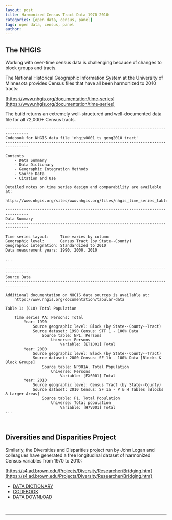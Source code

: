 ```yaml
---
layout: post
title: Harmonized Census Tract Data 1970-2010
categories: [open data, census, panel]
tags: open data, census, panel
author:
---
```




## The NHGIS  

 
Working with over-time census data is challenging because of changes to block groups and tracts. 


The National Historical Geographic Information System at the University of Minnesota provides Census files that have all been harmonized to 2010 tracts:


[https://www.nhgis.org/documentation/time-series](https://www.nhgis.org/documentation/time-series)


The build returns an extremely well-structured and well-documented data file for all 72,000+ Census tracts.



```  
--------------------------------------------------------------------------------  
Codebook for NHGIS data file 'nhgis0001_ts_geog2010_tract'  
--------------------------------------------------------------------------------  
  
Contents  
    - Data Summary  
    - Data Dictionary  
    - Geographic Integration Methods  
    - Source Data  
    - Citation and Use  
   
Detailed notes on time series design and comparability are available at:  
    https://www.nhgis.org/sites/www.nhgis.org/files/nhgis_time_series_tables.pdf  
 
--------------------------------------------------------------------------------
Data Summary
--------------------------------------------------------------------------------
 
Time series layout:     Time varies by column
Geographic level:       Census Tract (by State--County)
Geographic integration: Standardized to 2010
Data measurement years: 1990, 2000, 2010

...

--------------------------------------------------------------------------------
Source Data
--------------------------------------------------------------------------------
 
Additional documentation on NHGIS data sources is available at:
    https://www.nhgis.org/documentation/tabular-data

Table 1: (CL8) Total Population
 
    Time series AA: Persons: Total
        Year: 1990
            Source geographic level: Block (by State--County--Tract)
            Source dataset: 1990 Census: STF 1 - 100% Data
                Source table: NP1. Persons
                    Universe: Persons
                        Variable: [ET1001] Total
        Year: 2000
            Source geographic level: Block (by State--County--Tract)
            Source dataset: 2000 Census: SF 1b - 100% Data [Blocks & Block Groups]
                Source table: NP001A. Total Population
                    Universe: Persons
                        Variable: [FXS001] Total
        Year: 2010
            Source geographic level: Census Tract (by State--County)
            Source dataset: 2010 Census: SF 1a - P & H Tables [Blocks & Larger Areas]
                Source table: P1. Total Population
                    Universe: Total population
                        Variable: [H7V001] Total
...

```  


<br>


## Diversities and Disparities Project  


Similarly, the Diversities and Disparities project run by John Logan and colleagues have generated a free longitudinal dataset of harmonized Census variables from 1970 to 2010:  


[https://s4.ad.brown.edu/Projects/Diversity/Researcher/Bridging.htm](https://s4.ad.brown.edu/Projects/Diversity/Researcher/Bridging.htm)


* [DATA DICTIONARY](https://s4.ad.brown.edu/projects/diversity/Researcher/List%20of%20Available%20Variables.pdf)   
* [CODEBOOK](https://s4.ad.brown.edu/projects/diversity/Researcher/LTBDDload/Dfiles/codebooks.pdf)    
* [DATA DOWNLOAD](https://s4.ad.brown.edu/projects/diversity/Researcher/LTBDDload/Default.aspx)   
  
<br> 

----------  
 
<br><br>


